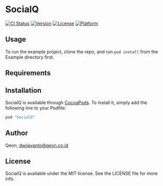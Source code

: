 # SocialQ

[![CI Status](http://img.shields.io/travis/Qeon/SocialQ.svg?style=flat)](https://travis-ci.org/Qeon/SocialQ)
[![Version](https://img.shields.io/cocoapods/v/SocialQ.svg?style=flat)](http://cocoapods.org/pods/SocialQ)
[![License](https://img.shields.io/cocoapods/l/SocialQ.svg?style=flat)](http://cocoapods.org/pods/SocialQ)
[![Platform](https://img.shields.io/cocoapods/p/SocialQ.svg?style=flat)](http://cocoapods.org/pods/SocialQ)

## Usage

To run the example project, clone the repo, and run `pod install` from the Example directory first.

## Requirements

## Installation

SocialQ is available through [CocoaPods](http://cocoapods.org). To install
it, simply add the following line to your Podfile:

```ruby
pod "SocialQ"
```

## Author

Qeon, dwijayanto@qeon.co.id

## License

SocialQ is available under the MIT license. See the LICENSE file for more info.
